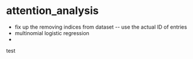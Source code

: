 # attention_analysis

* fix up the removing indices from dataset -- use the actual ID of entries
* multinomial logistic regression
* 

test
